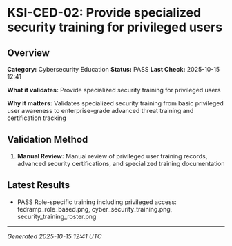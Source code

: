 # KSI-CED-02: Provide specialized security training for privileged users

## Overview

**Category:** Cybersecurity Education
**Status:** PASS
**Last Check:** 2025-10-15 12:41

**What it validates:** Provide specialized security training for privileged users

**Why it matters:** Validates specialized security training from basic privileged user awareness to enterprise-grade advanced threat training and certification tracking

## Validation Method

1. **Manual Review:** Manual review of privileged user training records, advanced security certifications, and specialized training documentation

## Latest Results

- PASS Role-specific training including privileged access: fedramp_role_based.png, cyber_security_training.png, security_training_roster.png

---
*Generated 2025-10-15 12:41 UTC*